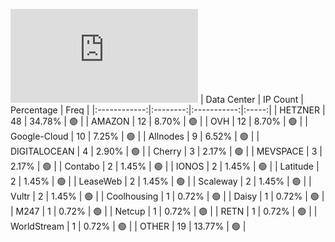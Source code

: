 ![Diagramm](https://github.com/111STAVR111/props/blob/main/Celestia/Mainnet/Decentralization/1/README.md)
| Data Center | IP Count | Percentage | Freq |
|:------------:|:--------:|:-----------:|:-----:|
| HETZNER | 48 | 34.78% | 🟢 |
| AMAZON | 12 | 8.70% | 🟢 |
| OVH | 12 | 8.70% | 🟢 |
| Google-Cloud | 10 | 7.25% | 🟢 |
| Allnodes | 9 | 6.52% | 🟢 |
| DIGITALOCEAN | 4 | 2.90% | 🟢 |
| Cherry | 3 | 2.17% | 🟢 |
| MEVSPACE | 3 | 2.17% | 🟢 |
| Contabo | 2 | 1.45% | 🟢 |
| IONOS | 2 | 1.45% | 🟢 |
| Latitude | 2 | 1.45% | 🟢 |
| LeaseWeb | 2 | 1.45% | 🟢 |
| Scaleway | 2 | 1.45% | 🟢 |
| Vultr | 2 | 1.45% | 🟢 |
| Coolhousing | 1 | 0.72% | 🟢 |
| Daisy | 1 | 0.72% | 🟢 |
| M247 | 1 | 0.72% | 🟢 |
| Netcup | 1 | 0.72% | 🟢 |
| RETN | 1 | 0.72% | 🟢 |
| WorldStream | 1 | 0.72% | 🟢 |
| OTHER | 19 | 13.77% | 🟢 |